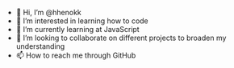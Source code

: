 - 👋 Hi, I’m @hhenokk
- 👀 I’m interested in learning how to code
- 🌱 I’m currently learning at JavaScript
- 💞️ I’m looking to collaborate on different projects to broaden my understanding
- 📫 How to reach me through GitHub

<!---
hhenokk/hhenokk is a ✨ special ✨ repository because its `README.md` (this file) appears on your GitHub profile.
You can click the Preview link to take a look at your changes.
--->

